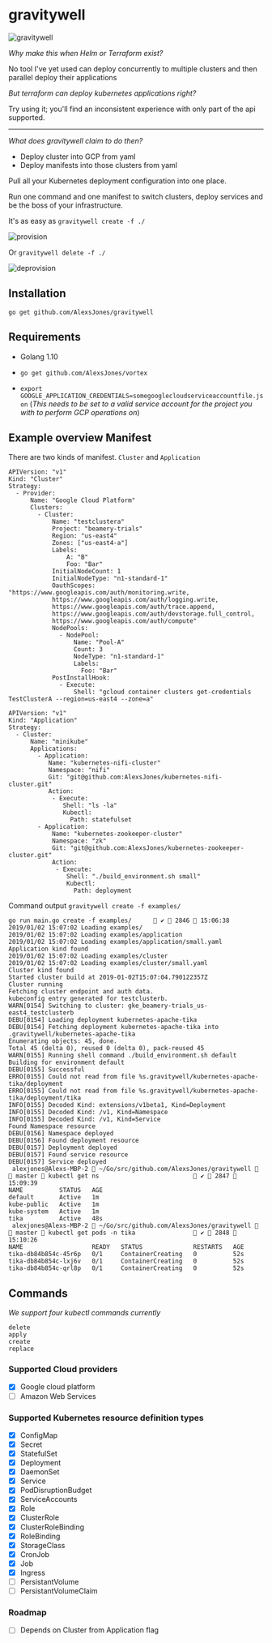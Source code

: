 # gravitywell

![gravitywell](resources/bg.png)



_Why make this when Helm or Terraform exist?_

No tool I've yet used can deploy concurrently to multiple clusters 
and then parallel deploy their applications

_But terraform can deploy kubernetes applications right?_

Try using it; you'll find an inconsistent experience with only part of the api supported.

---


_What does gravitywell claim to do then?_


- Deploy cluster into GCP from yaml
- Deploy manifests into those clusters from yaml

Pull all your Kubernetes deployment configuration into one place.

Run one command and one manifest to switch clusters, deploy services and be the boss of your infrastructure.

It's as easy as `gravitywell create -f ./`

![provision](resources/provision.png)

Or `gravitywell delete -f ./`

![deprovision](resources/deprovision.png)

## Installation

`go get github.com/AlexsJones/gravitywell`

## Requirements

- Golang 1.10

- `go get github.com/AlexsJones/vortex`
- `export GOOGLE_APPLICATION_CREDENTIALS=somegooglecloudserviceaccountfile.json` (_This needs to be set to a valid service account for the project you with to perform GCP operations on_)


## Example overview Manifest

There are two kinds of manifest.
`Cluster` and `Application`

```
APIVersion: "v1"
Kind: "Cluster"
Strategy:
  - Provider:
      Name: "Google Cloud Platform"
      Clusters:
        - Cluster:
            Name: "testclustera"
            Project: "beamery-trials"
            Region: "us-east4"
            Zones: ["us-east4-a"]
            Labels:
                A: "B"
                Foo: "Bar"
            InitialNodeCount: 1
            InitialNodeType: "n1-standard-1"
            OauthScopes: "https://www.googleapis.com/auth/monitoring.write,
            https://www.googleapis.com/auth/logging.write,
            https://www.googleapis.com/auth/trace.append,
            https://www.googleapis.com/auth/devstorage.full_control,
            https://www.googleapis.com/auth/compute"
            NodePools:
              - NodePool:
                  Name: "Pool-A"
                  Count: 3
                  NodeType: "n1-standard-1"
                  Labels:
                    Foo: "Bar"
            PostInstallHook:
              - Execute:
                  Shell: "gcloud container clusters get-credentials TestClusterA --region=us-east4 --zone=a"
```

```
APIVersion: "v1"
Kind: "Application"
Strategy:
  - Cluster:
      Name: "minikube"
      Applications:
        - Application:
           Name: "kubernetes-nifi-cluster"
           Namespace: "nifi"
           Git: "git@github.com:AlexsJones/kubernetes-nifi-cluster.git"
           Action:
            - Execute:
               Shell: "ls -la"
               Kubectl:
                 Path: statefulset
        - Application:
            Name: "kubernetes-zookeeper-cluster"
            Namespace: "zk"
            Git: "git@github.com:AlexsJones/kubernetes-zookeeper-cluster.git"
            Action:
             - Execute:
                Shell: "./build_environment.sh small"
                Kubectl:
                  Path: deployment

```
Command output `gravitywell create -f examples/`

```
go run main.go create -f examples/       ✔  2846  15:06:38
2019/01/02 15:07:02 Loading examples/
2019/01/02 15:07:02 Loading examples/application
2019/01/02 15:07:02 Loading examples/application/small.yaml
Application kind found
2019/01/02 15:07:02 Loading examples/cluster
2019/01/02 15:07:02 Loading examples/cluster/small.yaml
Cluster kind found
Started cluster build at 2019-01-02T15:07:04.790122357Z
Cluster running
Fetching cluster endpoint and auth data.
kubeconfig entry generated for testclusterb.
WARN[0154] Switching to cluster: gke_beamery-trials_us-east4_testclusterb
DEBU[0154] Loading deployment kubernetes-apache-tika
DEBU[0154] Fetching deployment kubernetes-apache-tika into .gravitywell/kubernetes-apache-tika
Enumerating objects: 45, done.
Total 45 (delta 0), reused 0 (delta 0), pack-reused 45
WARN[0155] Running shell command ./build_environment.sh default
Building for environment default
DEBU[0155] Successful
ERRO[0155] Could not read from file %s.gravitywell/kubernetes-apache-tika/deployment
ERRO[0155] Could not read from file %s.gravitywell/kubernetes-apache-tika/deployment/tika
INFO[0155] Decoded Kind: extensions/v1beta1, Kind=Deployment
INFO[0155] Decoded Kind: /v1, Kind=Namespace
INFO[0155] Decoded Kind: /v1, Kind=Service
Found Namespace resource
DEBU[0156] Namespace deployed
DEBU[0156] Found deployment resource
DEBU[0157] Deployment deployed
DEBU[0157] Found service resource
DEBU[0157] Service deployed
 alexjones@Alexs-MBP-2  ~/Go/src/github.com/AlexsJones/gravitywell   master  kubectl get ns                           ✔  2847  15:09:39
NAME          STATUS   AGE
default       Active   1m
kube-public   Active   1m
kube-system   Active   1m
tika          Active   48s
 alexjones@Alexs-MBP-2  ~/Go/src/github.com/AlexsJones/gravitywell   master  kubectl get pods -n tika                 ✔  2848  15:10:26
NAME                   READY   STATUS              RESTARTS   AGE
tika-db84b854c-45r6p   0/1     ContainerCreating   0          52s
tika-db84b854c-lxj6v   0/1     ContainerCreating   0          52s
tika-db84b854c-qrl8p   0/1     ContainerCreating   0          52s
```

## Commands

_We support four kubectl commands currently_

```
delete
apply
create
replace
```

### Supported Cloud providers

- [x] Google cloud platform 
- [ ] Amazon Web Services

### Supported Kubernetes resource definition types

- [x] ConfigMap
- [x] Secret
- [x] StatefulSet
- [x] Deployment
- [x] DaemonSet
- [x] Service
- [x] PodDisruptionBudget
- [x] ServiceAccounts
- [x] Role
- [x] ClusterRole
- [x] ClusterRoleBinding
- [x] RoleBinding
- [x] StorageClass
- [x] CronJob
- [x] Job
- [x] Ingress
- [ ] PersistantVolume
- [ ] PersistantVolumeClaim

### Roadmap

- [ ] Depends on Cluster from Application flag
